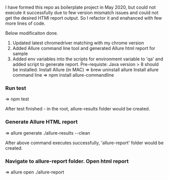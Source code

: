 
I have formed this repo as boilerplate project in May 2020, but could not execute it successfully due to few version mismatch issues and could not get the desired HTMl report output.
So I refactor it and enahanced with few more lines of code.

Below modificaiton done.

1. Updated latest chromedriver matching with my chrome version
2. Added Allure command line tool and generated Allure html report for sample
3. Added env variables into the scripts for environment variable to 'qa' and added script to generate report.
    Pre-requiste: 
      Java version > 8 should be installed.
      Install Allure (in MAC) => brew uninstall allure
      Install allure command line => npm install allure-commandline

### Run test
=> npm test

After test finished - in the root, allure-results folder would be created.

### Generate Allure HTML report
=> allure generate ./allure-results --clean

After above command executes successfully, 'allure-report' folder would be created.

### Navigate to allure-report folder. Open html report

=> allure open ./allure-report

    
